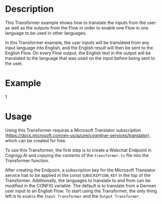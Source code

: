 # Description
This Transformer example shows how to translate the inputs from the user as well as the outputs from the Flow in order to enable one Flow in one language to be used in other languages. 

In this Transformer example, the user inputs will be translated from any input language into English, and the English result will then be sent to the English Flow. On every Flow output, the English text in the output will be translated to the language that was used on the input before being sent to the user.

# Example

1[](./docs/realtimeTranslationExample.PNG)

# Usage
Using this Transformer requires a Microsoft Translator subscription (https://docs.microsoft.com/en-us/azure/cognitive-services/translator), which can be created for free.

To use this Transformer, the first step is to create a Webchat Endpoint in Cognigy.AI and copying the contents of the ``transformer.ts`` file into the Transformer function.

After creating the Endpoint, a subscription key for the Microsoft Translator service has to be applied in the const ``SUBSCRIPTION_KEY`` in the top of the Transformer. Additionally, the languages to translate to and from can be modified in the CONFIG variable. The default is to translate from a German user input to an English Flow. To start using the Transformer, the only thing left is to ``enable`` the  ``Input Transformer`` and the ``Output Transformer``.
